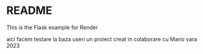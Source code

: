 # README
This is the Flask example for Render

aici facem testare la baza useri
un proiect creat in colaborare cu Mario
vara 2023
